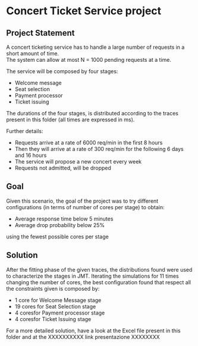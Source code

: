 # Concert Ticket Service project

## Project Statement
A concert ticketing service has to handle a large number of requests in a short amount of time. <br>
The system can allow at most N = 1000 pending requests at a time.

The service will be composed by four stages:
- Welcome message
- Seat selection
- Payment processor
- Ticket issuing

The durations of the four stages, is distributed according to the traces present in this folder (all times are
expressed in ms).

Further details:
- Requests arrive at a rate of 6000 req/min in the first 8 hours
- Then they will arrive at a rate of 300 req/min for the following 6 days and 16 hours
- The service will propose a new concert every week
- Requests not admitted, will be dropped

## Goal
Given this scenario, the goal of the project was to try different configurations (in terms of number of cores per stage) to obtain:
- Average response time below 5 minutes
- Average drop probability below 25%

using the fewest possible cores per stage

## Solution
After the fitting phase of the given traces, the distributions found were used to characterize the stages in JMT.
Iterating the simulations for 11 times changing the number of cores, the best configuration found that respect all the constraints given is composed by:
- 1 core for Welcome Message stage
- 19 cores for Seat Selection stage
- 4 coresfor Payment processor stage
- 4 coresfor Ticket Issuing stage

For a more detailed solution, have a look at the Excel file present in this folder and at the XXXXXXXXXX link presentazione XXXXXXXX
